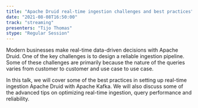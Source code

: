 ```yaml
---
title: "Apache Druid real-time ingestion challenges and best practices"
date: "2021-08-08T16:50:00" 
track: "streaming"
presenters: "Tijo Thomas"
stype: "Regular Session"
---
```

Modern businesses make real-time data-driven decisions with Apache Druid. One of the key challenges is to design a reliable ingestion pipeline. Some of these challenges are primarily because the nature of the queries varies from customer to customer and use case to use case.
 

 In this talk, we will cover some of the best practices in setting up real-time ingestion Apache Druid with Apache Kafka. We will also discuss some of the advanced tips on optimizing real-time ingestion, query performance and reliability.
